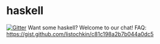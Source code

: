 # haskell

[![Gitter](https://badges.gitter.im/Join%20Chat.svg)](https://gitter.im/dev-ua/haskell)
Want some haskell? Welcome to our chat! FAQ: https://gist.github.com/listochkin/c81c198a2b7b044a0dc5 
